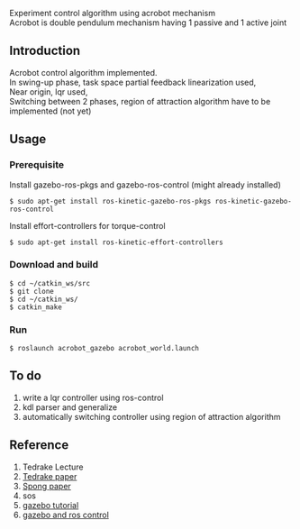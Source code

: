 Experiment control algorithm using acrobot mechanism </br>
Acrobot is double pendulum mechanism having 1 passive and 1 active joint

## Introduction
Acrobot control algorithm implemented.</br>
In swing-up phase, task space partial feedback linearization used,</br>
Near origin, lqr used,</br>
Switching between 2 phases, region of attraction algorithm have to be implemented (not yet)

## Usage
### Prerequisite</br>
Install gazebo-ros-pkgs and gazebo-ros-control (might already installed)</br>

    $ sudo apt-get install ros-kinetic-gazebo-ros-pkgs ros-kinetic-gazebo-ros-control

Install effort-controllers for torque-control</br>

    $ sudo apt-get install ros-kinetic-effort-controllers

### Download and build 

    $ cd ~/catkin_ws/src
    $ git clone 
    $ cd ~/catkin_ws/
    $ catkin_make

### Run

    $ roslaunch acrobot_gazebo acrobot_world.launch

## To do
1. write a lqr controller using ros-control
2. kdl parser and generalize
3. automatically switching controller using region of attraction algorithm

## Reference
1. Tedrake Lecture
2. [Tedrake paper](http://groups.csail.mit.edu/robotics-center/public_papers/Majumdar13.pdf)
3. [Spong paper](http://ieeecss.org/CSM/library/1995/feb1995/02-swingupctrlprob.pdf)
4. sos
5. [gazebo tutorial](http://gazebosim.org/tutorials?cat=connect_ros)
6. [gazebo and ros control](https://github.com/JoshMarino/gazebo_and_ros_control)
